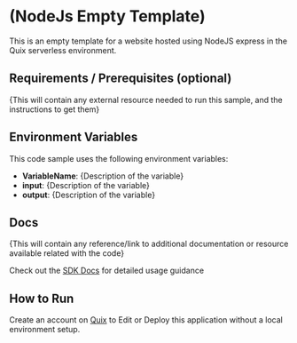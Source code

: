 # (NodeJs Empty Template)

This is an empty template for a website hosted using NodeJS express in the Quix serverless environment.

## Requirements / Prerequisites (optional)

{This will contain any external resource needed to run this sample, and the instructions to get them}

## Environment Variables

This code sample uses the following environment variables:

- **VariableName**: {Description of the variable}
- **input**: {Description of the variable}
- **output**: {Description of the variable}

## Docs
{This will contain any reference/link to additional documentation or resource available related with the code}

Check out the [SDK Docs](https://quix.ai/docs/sdk/introduction.html) for detailed usage guidance

## How to Run
Create an account on [Quix](https://portal.platform.quix.ai/self-sign-up?xlink=github) to Edit or Deploy this application without a local environment setup.